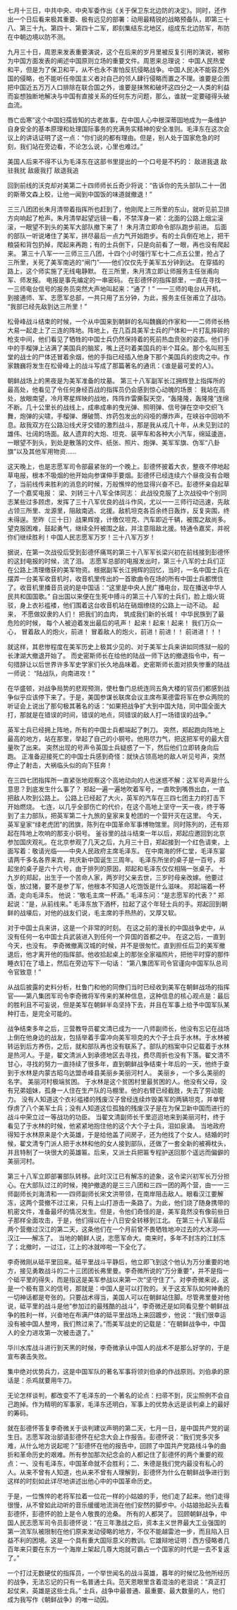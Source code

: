 七月十三日，中共中央、中央军委作出《关于保卫东北边防的决定》。同时，还作出一个日后看来极其重要、极有远见的部署：动用最精锐的战略预备队，即第三十八、第三十九、第四十、第四十二军，即刻集结东北地区，组成东北边防军，布防在中朝边境以防不测。

九月三十日，周恩来发表重要演说，这个在后来的岁月里被反复引用的演说，被称为中国方面发表的阐述中国原则立场的重要文件。周恩来总理说： 中国人民热爱和平，但是为了保卫和平，从不也永不害怕反抗侵略战争。中国人民决不能容忍外国的侵略，也不能听任帝国主义者对自己的邻人肆行侵略而置之不理。谁要是企图把中国近五万万人口排除在联合国之外，谁要是抹煞和破坏这四分之一人类的利益而妄想独断地解决与中国有直接关系的任何东方问题，那么，谁就一定要碰得头破血流。

唇亡齿寒”这个中国妇孺皆知的古老故事，在中国人心中根深蒂固地成为一条维护自身安全的基本原理和处理国际事务的充满务实精神的安全准则。毛泽东在这次会议上的讲话证明了这一点：“你们说的都有理由。但是，别人处于国家危急的时刻，我们站在旁边看，不论怎么说，心里也难过。”

美国人后来不得不认为毛泽东在这部书里提出的一个口号是不朽的： 敌进我退 敌驻我扰 敌疲我打 敌退我追

回到前线的沃克却对美第二十四师师长丘奇少将说：“告诉你的先头部队二十一团的斯蒂文森上校，让他一闻到中国饭的味道就撤退！”

三三八团团长朱月清带着指挥所也赶到了，他刚爬上三所里的东山，就听见前卫排方向响起了枪声。朱月清举起望远镜一看，不禁浑身一紧：北面的公路上烟尘滚滚，一眼望不到头的美军大部队撤下来了！ 朱月清立即命令部队跑步前进。 后面的部队一听说堵住了美军，拼尽最后一点力气开始跑步。有的士兵倒在地上，把干粮袋和背包扔掉，爬起来再跑；有的士兵倒下，只是向前看了一眼，再也没有爬起来。 第三十八军一一三师三三八团，十四个小时强行军七十二点五公里，抢占了三所里，关死了美军南逃的“闸门”——他们仅仅先于美军五分钟到达。 在穿插的路上，这个师实施了无线电静默。 在三所里，朱月清立即让师报务主任张甫向军、师发报。 电报是事先编定的一串密码。 在彭德怀的指挥部里，一直在寻找一一三师电台信号的报务员突然大声地叫起来：“通了！” 一一三师的电台从开机，到接通师、军、志愿军总部，一共只用了五分钟，为此，报务主任张甫立了战功。 “我部已经先敌到达三所里！”

松骨峰战斗结束的时候，一个从中国来到朝鲜的名叫魏巍的作家和一一二师师长杨大易一起走上了三连的阵地。阵地上，在几百具美军士兵的尸体和一片打乱摔碎的枪支中间，他们看见了牺牲的中国士兵仍然保持着的死前热血贲张的姿态。他们手中的手榴弹上沾满了美国兵的脑浆，嘴上还叼着美国兵的半个耳朵。那个名叫邢玉堂的战士的尸体还冒着余烟，他的手指已经插入他身下那个美国兵的皮肉之中。作家魏巍将发生在松骨峰上的战斗写成了那篇著名的通讯：《谁是最可爱的人》。

朝鲜战场上的黑夜是为美军准备的坟墓。 第三十八军副军长江拥辉登上指挥所的最高处，他看见了令任何身经百战的指挥员仍会感到惊心动魄的场景： 我站在高处，放眼南望，冷月寒星辉映的战地，阵阵炸雷撕裂天空，“轰隆隆，轰隆隆”连绵不断。几十公里长的战线上，成串成串的曳光弹、照明弹、信号弹在空中交织飞舞，炮弹的尖啸，手榴弹、爆破筒、炸药包发出的闷哑的爆炸声，在峡谷中回响不息。敌我双方在公路沿线犬牙交错的激烈战斗，那是我从戎几十年，从未见到过的雄伟、壮阔的场面。敌人遗弃的大炮、坦克、装甲车和各种大小汽车，绵延逶迤，一眼望不到头，到处是散落的文件、纸张、照片、炮弹、美军军旗、伪军“八卦旗”以及其他军用物资……

这天晚上，也是志愿军司令部最紧张的一个晚上。彭德怀披着大衣，整夜不停地起草电报，根本不吸烟的他开始向参谋伸手要烟。彭德怀已经连续六个昼夜没有合眼了，当前线传来胜利的消息的时候，万般憔悴的他显得兴奋不已。彭德怀亲自起草了一个嘉奖电报： 梁、刘转三十八军全体同志： 此战役克服了上次战役中个别同志某些过多顾虑，发挥了三十八军优良的战斗作风，尤以一一三师行动迅速，先敌占领三所里、龙源里，阻敌南逃、北援。敌机坦克各百余终日轰炸，反复突围，终未得逞。至昨（三十日）战果辉煌，计缴仅坦克、汽车即近千辆，被围之敌尚多。望克服困难，鼓起勇气，继续全歼被围之敌，并注意阻敌北援。特通令嘉奖，并祝你们继续胜利！中国人民志愿军万岁！三十八军万岁！

据说，在第一次战役后受到彭德怀痛骂的第三十八军军长梁兴初在前线接到彭德怀的这封电报的时候，流了泪。 志愿军总部的电报发出时，第三十八军的士兵们正在公路上清理缴获的美军物资。根据副军长江拥辉的回忆，当时，一名中国士兵在摆弄一台美军收音机时，收音机里传出的一首歌曲令在场的所有中国士兵都愣住了。收音机里播音员说的是中国话：“这里是中央人民广播电台，现在播送中华人民共和国国歌。” 自出国以来便在生死中搏斗的第三十八军的士兵们，脸上烟火斑驳，身上衣衫褴褛，他们围着这台收音机站在硝烟缭绕的公路上一动不动。 起来， 不愿做奴隶的人们！ 把我们的血肉， 筑成我们新的长城！ 中华民族到了最危险的时候， 每个人被迫着发出最后的吼声！ 起来！起来！起来！ 我们万众一心， 冒着敌人的炮火，前进！ 冒着敌人的炮火，前进！前进！！ 前进进！！！

就这样，其悲惨程度在美军历史上极其少见的、对于美军士兵来讲如同炼狱一般的长津湖大撤退开始了。 而史密斯师长在给他的陆战一师下达的撤退指令中，有一句措辞让以后世界许多军史学家们长久地品味着。史密斯师长面对损失惨重的陆战一师说： “陆战队，向南进攻！”

在华盛顿，对战争局势的悲观预测，使杜鲁门总统连同五角大楼的官员们都感到战争似乎应该停下来了。于是，美国参谋长联席会议主席布莱德雷将军在参众两院的听证会上说出了那句极其著名的话：“如果把战争扩大到中国大陆，同中国全面大打，那就是在错误的时间，错误的地点，同错误的敌人打一场错误的战争。”

英军士兵已经拥上阵地，所有的中国士兵都端起了刺刀。 突然，郑起跑向阵地上最高的地方，站在那里，举起了自己的小铜号。他用尽力气，把这把军号的最大音量吹了出来。 突然出现的号声令英国士兵疑惑了一下，然后他们立即转身向后跑。 正准备迎接死亡的中国士兵感到奇怪：就快占领高地的敌人听见号声，突然停止了射击，大祸临头似的向下狂奔！

在三四七团指挥所一直紧张地观察这个高地动向的人也迷惑不解：这军号声是什么意思？到底发生什么事了？ 郑起一遍一遍地吹着军号，一直吹到嘴唇出血，一直把敌人吹到公路上。 公路上已经起了大火，英军的汽车在三四七团主力的打击下开始燃烧。 七连，以几乎全部伤亡的代价，在这个高地上坚守一天一夜，终于等到了主力部队，把英军第二十九旅的皇家来复枪团的一个营歼灭在这里。 今天，英军皇家“绿老虎团”的团旗，陈列在中国革命军事博物馆里。同时陈列的，还有郑起在阵地上吹响的那支小铜号。 釜谷里的战斗结束一年以后，郑起应邀回到北京参加国庆观礼。在北京参观了几天之后，九月三十日，郑起接到一个红色请柬，上面写着：敬请光临——中央人民政府主席毛泽东。 在中南海的怀仁堂，毛泽东宴请两千多名各界来宾，共庆新中国诞生三周年。 毛泽东所坐的桌子是一百号，郑起坐的桌子是六十六号，由于排列的原因，郑起和毛泽东仅仅相隔一张桌子。 十九岁的郑起，出生于一个苦命人家，两岁时父亲去世，三岁时母亲改嫁。他要过饭，放过猪，要不是参了军，他根本不知道人吃饱饭是什么滋味。 郑起端着一杯酒，走向毛泽东。 他说：“敬毛主席一杯酒。” 毛泽东问：“是志愿军的代表？” 郑起说：“是，从前线来。” 毛泽东放下酒杯，拉起了这个年轻士兵的手。郑起回到朝鲜的战壕后，对他的战友们说，毛主席的手热热的，又厚又软。

对于中国士兵来讲，这是一个非常的时刻。 在这之前的漫长的中国战争史中，从没有任何一名中国士兵武装进入到任何一个异国的首都之中。 在这之后，一直到今天，也没有。 李奇微撤离汉城的时候，并不是很匆忙。直到担任后卫的美军撤退后，他才离开他的指挥部。他收拾起桌上的那张全家福照片，把他平时穿的那件睡衣钉在了墙上，然后在旁边写下一句话： “第八集团军司令官谨向中国军队总司令官致意！”

从战后披露的史料分析，杜鲁门和他的同僚们当时已经收到美军在朝鲜战场的指挥官——第八集团军司令李奇微将军传来的某种信息，这种信息的核心观点是：最后的胜利且不可妄说，但是美军在朝鲜半岛坚持下去，并且在军事上给予中国军队某种打击，是完全可能的。

战争结束多年之后，三营教导员翟文清已成为一一八师副师长，他没有忘记在战场上倒在他身边的战友，包括举着手雷冲向美军坦克的大个子士兵于水林。于水林被转运到后方养伤，之后，就和部队再也没有联系了。部队的档案中只记载着于水林是热河人。于是，翟文清派人到承德地区去寻找，费尽周折也没有下落。翟文清不甘心，寻找的努力一直持续了很多年，直到朝鲜战争结束十年后的一天，他终于查到于水林是内蒙古昭乌达盟赤峰县美丽乡美丽河村人。 美丽乡，一个多么美丽的名字。 美丽河村极端贫困。 于水林是这个贫困村里最贫困的人。他没有父母，没有兄弟姐妹，孤身一人住在生产队的马棚里。他的右臂已经截肢，失去了劳动能力。 没有人知道这个衣衫褴褛的残废汉子曾经连续炸毁美军的两辆坦克，并单臂俘虏了八个美军士兵；没有人知道这位孤独的残废汉子是在为保卫新中国而进行的战斗中荣立过一等战功的功臣。 当翟文清副师长千里迢迢地来到美丽河村，终于看见了于水林的时候，他紧紧地抱住他的这个大个子士兵，泪如泉涌。 当地政府得知于水林原来是个大英雄，于是给他盖了间房子，还为他找了个女人。结婚的时候，翟文清专门派人把于水林和他的女人接到部队，还做了一套全新的被褥枕头，并且特制了一块很大的英雄匾。后来，又派士兵把匾专程护送回那个遥远而偏僻的美丽河村。

第三十八军立即部署部队转移。此时汉江已有解冻的迹象，这令梁兴初军长万分担心。在大部队过江的时候，掩护撤退的是三三八团和三四一团的两个营，由一一三师副师长刘海清和一一四师副师长宋文洪带领，在南岸阻击敌人。眼看汉江要解冻，这两个营撤不过江来，只有上山打游击一条路了。为此，他们烧了随身携带的机密文件，准备最坏的情况发生。但是，令他们奇怪的是，美军竟然没有像前些日子那样全面攻击，于是，他们得以在十八日安全转移到江北。 在第三十八军最后两个营撤过汉江的第二天，这条他们在一个月前曾不畏牺牲地冲过去的大冰河——汉江——解冻了。 当地的朝鲜人说，志愿军命大。南来时，多年不封冻的江封冻了；北撤时，一过江，江上的冰就哗啦一下全化了。

李奇微刚从砥平里回来。砥平里战斗平静后，他立即飞到这个他认为万分重要的地方，接见勇敢战斗的二十三团团长弗里曼。李奇微所说的“万分重要”，并不是指一个砥平里的得失，而是指这是美军参战以来第一次“坚守住了”。对李奇微来说，这是一个极有意义的信号，那就是：中国人是可以打败的。关于这支军队如何神勇的一切神话都是夸张的。只要战术得当，美国人可以在朝鲜站住脚。尽管弗里曼对他说，砥平里的战斗是他“参加过的最残酷的战斗”，李奇微还是如同看见整个朝鲜战争的胜利一样，兴奋地在布满尸体的砥平里战场上来回踱步，他说：“我们很幸运没有被中国人整垮，我们熬过来了。”而美军战史的记载是：“在朝鲜战争中，中国人的全力进攻第一次被击退了。”

华川水库战斗进行到天黑的时候，李奇微承认中国人的战术不是那么好学的，于是宣布袭击失败。

集中绝对优势兵力，这是中国军队的著名军事将领刘伯承的作战原则。刘伯承的原话是：杀鸡就要用牛刀。

无论怎样谈判，都改变不了毛泽东的一个著名的论点：扫帚不到，灰尘照例不会自己跑掉。作为精明的军事家，毛泽东还明白，军事上的优势永远是谈判桌上的最好的筹码。

就在彭德怀答复李奇微关于谈判建议声明的第二天，七月一日，是中国共产党的诞生日。志愿军政治部请彭德怀在纪念大会上作报告。彭德怀说：“我们党多灾多难，从什么地方说起呢？”彭德怀在他的报告中，回顾了中国共产党路线斗争的曲折和革命历史的艰难。所有参加那次纪念会的人都记住了彭德怀的两个重要的观点：一、没有毛泽东，中国革命就不会胜利；二、朱德是我们党内最没有私心的人。从来不曾有人知道，也从来不曾有人理解到，彭德怀为什么在朝鲜战争进行到这样的时刻如此详尽地讲述出他心中的中国革命历史。

于是，一位憔悴的老将军拉着一位花一样的小姑娘的手，他们走了起来。他们走得很慢，从不曾如此动听的音乐缓缓地流淌在他们安然的脚步中。小姑娘抬起头去看彭德怀，彭德怀的脸上是令人敬畏的沧桑。 所有的人都哭了。 回顾朝鲜战争，中国人民志愿军司令员彭德怀说：“在三年激战之后，资本主义世界最大工业强国的第一流军队被限制在他们原来发动侵略的地方，不仅不能越雷池一步，而且陷入日益不利的困境。这是一个具有重大国际意义的教训。它雄辩地证明：西方侵略者几百年来只要在东方一个海岸上架起几尊大炮就可霸占一个国家的时代是一去不复返了。”

一个打过无数硬仗的指挥员，一个举世闻名的战斗英雄，暮年的时候忆及他所经历的战争，无法忘记的只有一名普通士兵。范天恩眼里含着混浊的老泪说：“真正打起仗来，英雄是这些士兵。” 士兵，战争中最普通、最重要、最大数量的人，他们成为我写作《朝鲜战争》的唯一动因。
